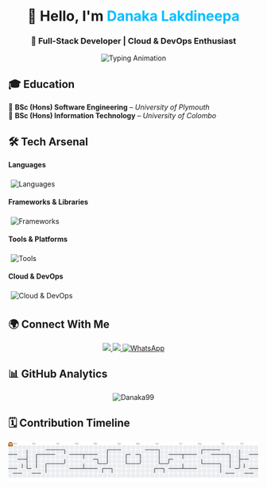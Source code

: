 
<h1 align="center">👋 Hello, I'm <span style="color:#00BFFF;">Danaka Lakdineepa</span></h1>
<h3 align="center">🚀 Full-Stack Developer | Cloud & DevOps Enthusiast</h3>

<p align="center">
  <img src="https://readme-typing-svg.herokuapp.com?font=Fira+Code&size=22&duration=3000&pause=1000&color=00BFFF&center=true&vCenter=true&width=600&lines=Full+Stack+Developer;Open+Source+Contributor;Cloud+%26+DevOps+Practitioner;Always+Learning+New+Things" alt="Typing Animation" />
</p>



## 🎓 Education  

📘 **BSc (Hons) Software Engineering** – *University of Plymouth*  
📗 **BSc (Hons) Information Technology** – *University of Colombo*  



## 🛠️ Tech Arsenal  

<p align="center">

  <!-- Languages -->
  <strong>Languages</strong><br/><br/>
  <img src="https://skillicons.dev/icons?i=js,ts,python,java,php,go,c,cs,html,css" alt="Languages" style="margin: 5px;" /><br/>

  <!-- Frameworks -->
  <strong>Frameworks & Libraries</strong><br/><br/>
  <img src="https://skillicons.dev/icons?i=nodejs,express,react,nextjs,laravel,tailwind,bootstrap,threejs" alt="Frameworks" style="margin: 5px;" /><br/>

  <!-- Tools -->
  <strong>Tools & Platforms</strong><br/><br/>
  <img src="https://skillicons.dev/icons?i=mysql,mongodb,firebase,docker,git,github,githubactions,vscode" alt="Tools" style="margin: 5px;" /><br/>

  <!-- Cloud & DevOps -->
  <strong>Cloud & DevOps</strong><br/><br/>
  <img src="https://skillicons.dev/icons?i=aws,azure,redhat,terraform,bash" alt="Cloud & DevOps" style="margin: 5px;" />

</p>



## 🌍 Connect With Me

<p align="center">
  <!-- Email -->
  <a href="mailto:danakalakdineepa@pm.me">
    <img src="https://img.shields.io/badge/Email-Contact%20Me-orange?style=for-the-badge&logo=protonmail" />
  </a>

  <!-- LinkedIn -->
  <a href="https://linkedin.com/in/danakalakdineepa">
    <img src="https://img.shields.io/badge/LinkedIn-Connect%20with%20Me-blue?style=for-the-badge&logo=linkedin" />
  </a>

  <!-- WhatsApp -->
  <a href="https://wa.me/+94712012525">
    <img src="https://img.shields.io/badge/WhatsApp-Chat%20Me-green?style=for-the-badge&logo=whatsapp" alt="WhatsApp" />
  </a>
</p>




## 📊 GitHub Analytics  

<p align="center">
  <img src="https://github-readme-stats.vercel.app/api?username=Danaka99&show_icons=true&theme=gotham" alt="Danaka99" />
</p>




## 🗓️ Contribution Timeline  

<p align="center">
  <picture>
  <source media="(prefers-color-scheme: dark)" srcset="https://raw.githubusercontent.com/Danaka99/Danaka99/output/pacman-contribution-graph-dark.svg">
  <source media="(prefers-color-scheme: light)" srcset="https://raw.githubusercontent.com/Danaka99/Danaka99/output/pacman-contribution-graph.svg">
  <img alt="pacman contribution graph" src="https://raw.githubusercontent.com/Danaka99/Danaka99/output/pacman-contribution-graph.svg">
  </picture>
</p>


